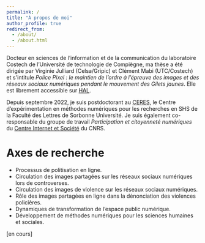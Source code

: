 ```yaml
---
permalink: /
title: "À propos de moi"
author_profile: true
redirect_from: 
  - /about/
  - /about.html
---
```


Docteur en sciences de l’information et de la communication du laboratoire Costech de l’Université de technologie de Compiègne, ma thèse a été dirigée par Virginie Julliard (Celsa/Gripic) et Clément Mabi (UTC/Costech) et s'intitule *Police Pixel : le maintien de l’ordre à l’épreuve des images et des réseaux sociaux numériques pendant le mouvement des Gilets jaunes*. Elle est librement accessible sur [HAL](https://shs.hal.science/tel-03961191).

Depuis septembre 2022, je suis postdoctorant au [CERES](https://ceres.sorbonne-universite.fr), le Centre d’expérimentation en méthodes numériques pour les recherches en SHS de la Faculté des Lettres de Sorbonne Université. Je suis également co-responsable du groupe de travail *Participation et citoyenneté numériques* du [Centre Internet et Société](https://cis.cnrs.fr) du CNRS. 

Axes de recherche
======
* Processus de politisation en ligne.
* Circulation des images partagées sur les réseaux sociaux numériques lors de controverses.
* Circulation des images de violence sur les réseaux sociaux numériques.
* Rôle des images partagées en ligne dans la dénonciation des violences policières.
* Dynamiques de transformation de l’espace public numérique.
* Développement de méthodes numériques pour les sciences humaines et sociales.


\[en cours\]

<!---
rapports sociaux de race et de classe.


étudier les discours produits en ligne au sujet de la répression policière du mouvement des Gilets jaunes. J’ai interrogé dans ce cadre ce que la médiation numérique fait à la manière dont a été construite, partagée et mise en visibilité cette répression. J’ai observé les différentes lectures qui ont été faites de la situation, c’est-à-dire le sens que les Gilets jaunes et d’autres acteurs ont donné à cette répression. J’ai également interrogé le rôle des images et des dispositifs d’écriture numérique dans la construction du sens, dans la mise en récit et dans la mise en visibilité des événements.
rôle des acteurs issus de l'espace médiatique traditionnel dans le déroulé de la controverse 

* Développement de méthodes numériques pour le travail avec de vastes corpus d'images.
controverses sociopolitiques en ligne, aux processus de politisation sur les RSN, ainsi qu’aux dynamiques et transformations récentes de l’espace public numérique (logiques de polarisation, évolution des formats médiatiques, rôle des images, nouvelle culture du débat public, rapports de pouvoir).


Mes travaux portent sur la dimension numérique des mouvements sociaux, sur la circulation d’images en ligne lors de controverses, ainsi que sur les logiques de plateformisation de la société.

nouvelle culture du débat public

Ses travaux portent sur la dimension numérique des mouvements sociaux, sur la circulation d’images en ligne lors de controverses, ainsi que sur les logiques de plateformisation de la société.


Je suis d’abord investi dans une réflexion autour de la problématique de l’exploration de grands corpus d’images. Ayant travaillé avec de nombreuses images durant ma thèse (plus de 30 000), cet axe de recherche a été l’occasion de prolonger une interrogation : comment faire une enquête qualitative lorsque l’on travaille avec des dizaines de milliers d’images ? Ainsi, nous menons une réflexion autour des enjeux de tri et d’exploration de corpus massifs, et je participe au développement ainsi qu’au test d’outils informatiques permettant de réaliser des groupements sémantiques d’images similaires, tout en les associant à leur environnement textuel lorsqu’il y en a un.

Une réflexion annexe à celle-ci concerne les logiques de circulation des images en ligne, en particulier sur Twitter. Je réfléchis à la mise en place de méthodes de visualisation permettant de rendre compte de la manière dont circulent les images dans le temps, ainsi que de la manière dont elles circulent au sein d’un réseau d’acteurs identifié au préalable. Cela m’a conduit à développer de nouvelles compétences dans le langage informatique Python (pour l’exploration de corpus), sur le logiciel de tableur Excel (Tableau croisés et graphiques dynamiques), ainsi que sur le logiciel Tableau Public. Dans le cadre de ces réflexions, qui agencent des problématiques de sciences sociales autour de corpus d’images et des problématiques informatiques, je suis associé aux travaux de Virginie Julliard sur la circulation d’images et d’idéologies sur les RSN dans les sphères d’extrême droite (autour par exemple de la notion de « grand remplacement »), ou encore dans le milieu des réactionnaires anti-genre. Nous co- organisons dans ce cadre, avec Virginie Julliard, deux journées d’études « Travailler avec les images », qui se tiendront à Sorbonne Université les 8 et 9 juin 2023.

logiques de plateformisation de la société au regard des SIC

Dans le cadre très général de cette réflexion, j’ai mené des travaux autour des plateformes Twitch (streaming interactif et en direct pour le jeu vidéo à l’origine) et Github (social coding). Je me suis intéressé aux phénomènes de participation politique qui ont pu émerger, en marge de ces espaces non dédiés

Transplateforme

Controverses sociopolitiques en ligne, transformation de l’espace public numérique. 
Analyses de design des espaces conversationnels en ligne.
Circulation des images partagées sur les réseaux sociaux numériques. 
Développement de méthodes numériques pour les sciences humaines et sociales.


-->
